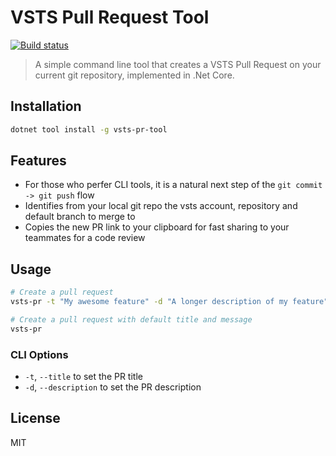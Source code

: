 # VSTS Pull Request Tool

[![Build status][travis-image]][travis-url]


> A simple command line tool that creates a VSTS Pull Request on your current git repository, implemented in .Net Core.

## Installation

```sh
dotnet tool install -g vsts-pr-tool
```

## Features

* For those who perfer CLI tools, it is a natural next step of the `git commit -> git push` flow
* Identifies from your local git repo the vsts account, repository and default branch to merge to
* Copies the new PR link to your clipboard for fast sharing to your teammates for a code review

## Usage

```sh
# Create a pull request
vsts-pr -t "My awesome feature" -d "A longer description of my feature"

# Create a pull request with default title and message
vsts-pr
```

### CLI Options

* `-t`, `--title` to set the PR title
* `-d`, `--description` to set the PR description

## License

MIT

[travis-image]: https://travis-ci.org/asafst/vsts-pr-tool.svg?branch=master
[travis-url]: https://travis-ci.org/asafst/vsts-pr-tool